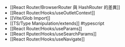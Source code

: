 - [[React Router/BrowserRouter 與 HashRouter 的差異]]
- [[React Router/Hooks/useOutletContext]]
- [[Vite/Glob Import]]
- [[TS/Type Manipulation/extends]] #typescript
- [[React Router/Hooks/useParams]]
- [[React Rputer/Hooks/useSearchParams]]
- [[React Router/Hooks/useNavigate]]